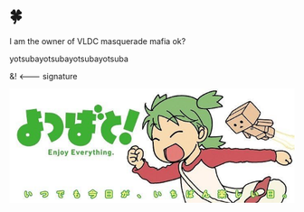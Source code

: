 # 🍀
I am the owner of VLDC masquerade mafia ok? 

yotsubayotsubayotsubayotsuba

&! <--- signature 

![image alt](https://github.com/koirinsdiary/-/blob/188b7e57b96c287033b4867cf56f010e3cfb42c2/f8de0f1130469515651a43a2fc51c2fb.jpg)
